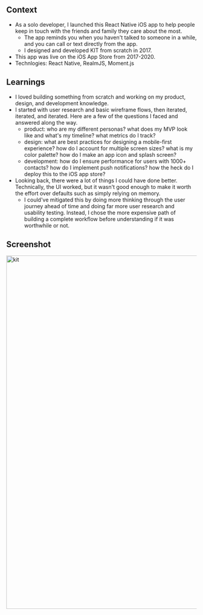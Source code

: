 ## Context
- As a solo developer, I launched this React Native iOS app to help people keep in touch with the friends and family they care about the most.
   - The app reminds you when you haven't talked to someone in a while, and you can call or text directly from the app.
   - I designed and developed KIT from scratch in 2017.
- This app was live on the iOS App Store from 2017-2020.
- Technlogies: React Native, RealmJS, Moment.js

## Learnings
- I loved building something from scratch and working on my product, design, and development knowledge.
- I started with user research and basic wireframe flows, then iterated, iterated, and iterated. Here are a few of the questions I faced and answered along the way.
    - product: who are my different personas? what does my MVP look like and what's my timeline? what metrics do I track?
    - design: what are best practices for designing a mobile-first experience? how do I account for multiple screen sizes? what is my color palette? how do I make an app icon and splash screen?
    - development: how do I ensure performance for users with 1000+ contacts? how do I implement push notifications? how the heck do I deploy this to the iOS app store?
- Looking back, there were a lot of things I could have done better. Technically, the UI worked, but it wasn't good enough to make it worth the effort over defaults such as simply relying on memory.
   - I could've mitigated this by doing more thinking through the user journey ahead of time and doing far more user research and usability testing. Instead, I chose the more expensive path of building a complete workflow before understanding if it was worthwhile or not.
 
## Screenshot
<img width="934" alt="kit" src="https://github.com/fourestfire/kit/assets/10125091/1b68ee98-af57-4040-a522-68de9d663a2f">
